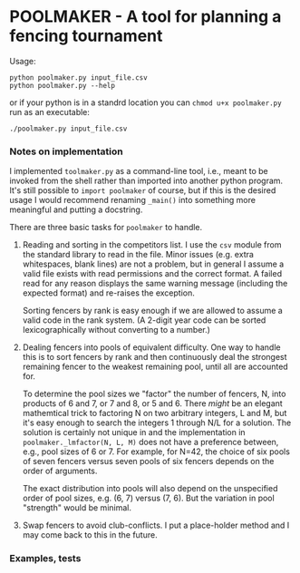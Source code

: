 POOLMAKER - A tool for planning a fencing tournament
====================================================

Usage:

    python poolmaker.py input_file.csv
    python poolmaker.py --help

or if your python is in a standrd location you can `chmod u+x poolmaker.py`
run as an executable:

    ./poolmaker.py input_file.csv

### Notes on implementation
I implemented `toolmaker.py` as a command-line tool, i.e., meant to be invoked
from the shell rather than imported into another python program. It's still
possible to `import poolmaker` of course, but if this is the desired usage I would
recommend renaming `_main()` into something more meaningful and putting a
docstring.

There are three basic tasks for `poolmaker` to handle.

1. Reading and sorting in the competitors list.
   I use the `csv` module from the standard library to read in the file. Minor
   issues (e.g. extra whitespaces, blank lines) are not a problem, but in general
   I assume a valid file exists with read permissions and the correct format. A
   failed read for any reason displays the same warning message (including the
   expected format) and re-raises the exception.

   Sorting fencers by rank is easy enough if we are allowed to assume a valid code
   in the rank system. (A 2-digit year code can be sorted lexicographically
   without converting to a number.)

2. Dealing fencers into pools of equivalent difficulty.
   One way to handle this is to sort fencers by rank and then continuously deal
   the strongest remaining fencer to the weakest remaining pool, until all are
   accounted for.

   To determine the pool sizes we "factor" the number of fencers, N, into products
   of 6 and 7, or 7 and 8, or 5 and 6. There _might_ be an elegant mathemtical
   trick to factoring N on two arbitrary integers, L and M, but it's easy enough
   to search the integers 1 through N/L for a solution. The solution is certainly
   not unique in and the implementation in `poolmaker._lmfactor(N, L, M)` does not
   have a preference between, e.g., pool sizes of 6 or 7. For example, for N=42,
   the choice of six pools of seven fencers versus seven pools of six fencers
   depends on the order of arguments.

   The exact distribution into pools will also depend on the unspecified order of
   pool sizes, e.g. (6, 7) versus (7, 6). But the variation in pool "strength"
   would be minimal.

3. Swap fencers to avoid club-conflicts.
   I put a place-holder method and I may come back to this in the future.

### Examples, tests
